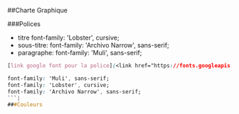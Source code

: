 ##Charte Graphique

###Polices
* titre font-family: 'Lobster', cursive;
* sous-titre: font-family: 'Archivo Narrow', sans-serif; 
* paragraphe: font-family: 'Muli', sans-serif;
```CSS
[link google font pour la police](<link href="https://fonts.googleapis.com/css?family=Archivo+Narrow|Lobster|Muli" rel="stylesheet">)

font-family: 'Muli', sans-serif;
font-family: 'Lobster', cursive;
font-family: 'Archivo Narrow', sans-serif;
```|
###Couleurs

